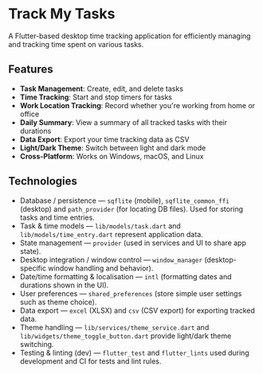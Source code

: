 # Track My Tasks

A Flutter-based desktop time tracking application for efficiently managing and tracking time spent on various tasks.

## Features

- **Task Management**: Create, edit, and delete tasks
- **Time Tracking**: Start and stop timers for tasks
- **Work Location Tracking**: Record whether you're working from home or office
- **Daily Summary**: View a summary of all tracked tasks with their durations
- **Data Export**: Export your time tracking data as CSV
- **Light/Dark Theme**: Switch between light and dark mode
- **Cross-Platform**: Works on Windows, macOS, and Linux


## Technologies

- Database / persistence — `sqflite` (mobile), `sqflite_common_ffi` (desktop) and `path_provider` (for locating DB files). Used for storing tasks and time entries.
- Task & time models — `lib/models/task.dart` and `lib/models/time_entry.dart` represent application data.
- State management — `provider` (used in services and UI to share app state).
- Desktop integration / window control — `window_manager` (desktop-specific window handling and behavior).
- Date/time formatting & localisation — `intl` (formatting dates and durations shown in the UI).
- User preferences — `shared_preferences` (store simple user settings such as theme choice).
- Data export — `excel` (XLSX) and `csv` (CSV export) for exporting tracked data.
- Theme handling — `lib/services/theme_service.dart` and `lib/widgets/theme_toggle_button.dart` provide light/dark theme switching.
- Testing & linting (dev) — `flutter_test` and `flutter_lints` used during development and CI for tests and lint rules.

